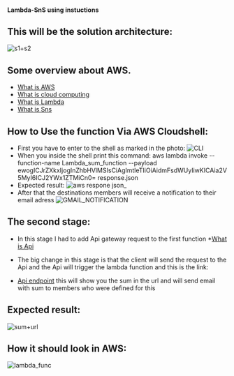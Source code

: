 #### Lambda-SnS using instuctions
## This will be the solution architecture:
![s1+s2](https://user-images.githubusercontent.com/105926044/199258774-af67700a-7533-4cc6-b9b0-df09e82e6adb.png)

## Some overview about AWS.
* [What is AWS](https://www.techtarget.com/searchaws/definition/Amazon-Web-Services)
* [What is cloud computing](https://aws.amazon.com/what-is-cloud-computing/)
* [What is Lambda](https://aws.amazon.com/lambda/)
* [What is Sns](https://docs.aws.amazon.com/sns/latest/dg/welcome.html)

## How to Use the function Via AWS Cloudshell:
* First you have to enter to the shell as marked in the photo:
![CLI](https://user-images.githubusercontent.com/105926044/199261729-bb3ff3c9-7299-40f8-8504-f571b75b9a45.png)
* When you inside the shell print this command: aws lambda invoke --function-name Lambda_sum_function --payload ewogICJrZXkxIjogInZhbHVlMSIsCiAgImtleTIiOiAidmFsdWUyIiwKICAia2V5MyI6ICJ2YWx1ZTMiCn0= response.json
* Expected result:
![aws respone json_](https://user-images.githubusercontent.com/105926044/199262456-912faa07-d82b-4f74-93c7-c6c5848871e7.jpg)
* After that the destinations members will receive a notification to their email adress
![GMAIL_NOTIFICATION](https://user-images.githubusercontent.com/105926044/199263531-d59282cd-c56b-4daa-b679-03ef780f4926.jpg)

## The second stage:
* In this stage I had to add Api gateway request to the first function
*[What is Api](https://www.redhat.com/en/topics/api/what-does-an-api-gateway-do)

* The big change in this stage is that the client will send the request to the Api and the Api will trigger the lambda function and this is the link:
* [Api endpoint](https://jhwbrrnsa2.execute-api.us-east-1.amazonaws.com/Lambda_sum_function) this will show you the sum in the url and will send email with sum to members who were defined for this

## Expected result:
![sum+url](https://user-images.githubusercontent.com/105926044/199266048-73b08ebf-9e2a-41fd-a25c-2ca12b395e18.jpg)

## How it should look in AWS:
![lambda_func](https://user-images.githubusercontent.com/105926044/199266378-092a0302-dd56-4ee2-b70a-4efa9d7e8188.jpg)

